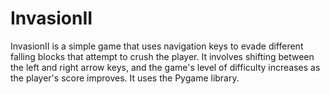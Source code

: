 # InvasionII
InvasionII is a simple game that uses navigation keys to evade different falling blocks that attempt to crush the player. It involves shifting between the left and right arrow keys, and the game's level of difficulty increases as the player's score improves.
It uses the Pygame library.
